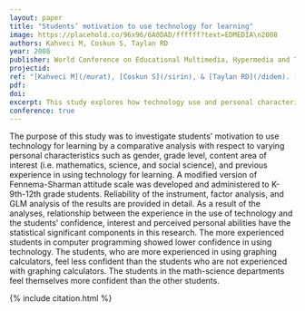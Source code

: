 ```yaml
---
layout: paper
title: "Students’ motivation to use technology for learning"
image: https://placehold.co/96x96/6A0DAD/ffffff?text=EDMEDIA\n2008
authors: Kahveci M, Coskun S, Taylan RD
year: 2008
publisher: World Conference on Educational Multimedia, Hypermedia and Telecommunications (ED-MEDIA)
projectid:
ref: "[Kahveci M](/murat), [Coskun S](/sirin), & [Taylan RD](/didem). (2008). _Students’ motivation to use technology for learning_. Paper presented at the World Conference on Educational Multimedia, Hypermedia and Telecommunications (ED-MEDIA). Vienna, Austria. June 30 - July 4, 2008."
pdf:
doi:
excerpt: This study explores how technology use and personal characteristics influence student motivation for technology-based learning.
conference: true
---
```


The purpose of this study was to investigate students’ motivation to use technology for learning by a comparative
analysis with respect to varying personal characteristics such as gender, grade level, content area of interest (i.e. mathematics, science, and social science), and previous experience in using technology for learning. A modified version of Fennema-Sharman attitude scale was developed and administered to K-9th-12th grade students. Reliability of the instrument, factor analysis, and GLM analysis of the results are provided in detail. As a result of the analyses, relationship between the experience in the use of technology and the students’ confidence, interest and perceived personal abilities have the statistical significant components in this research. The more experienced students in computer programming showed lower confidence in using technology. The students, who are more experienced in using graphing calculators, feel less confident than the students who are not experienced with graphing calculators. The students in the math-science departments feel themselves more confident than the other students.

{% include citation.html %}